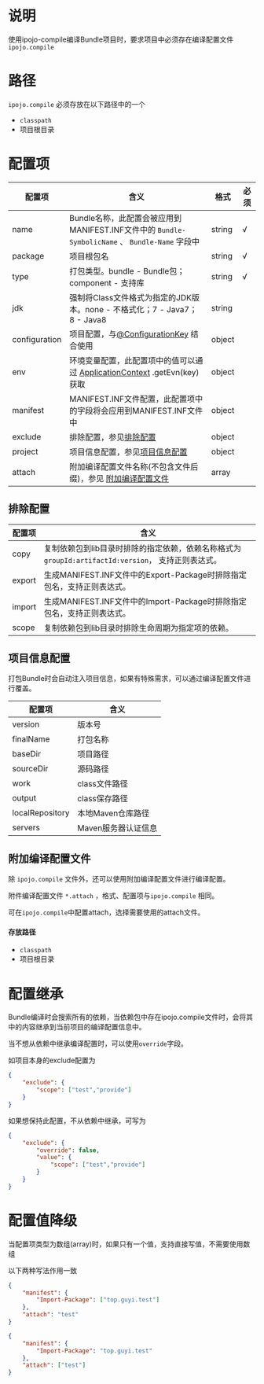 # 说明

使用ipojo-compile编译Bundle项目时，要求项目中必须存在编译配置文件 <code>ipojo.compile</code>

# 路径

<code>ipojo.compile</code> 必须存放在以下路径中的一个

* <code>classpath</code>
* 项目根目录

# 配置项

| 配置项 | 含义 | 格式 |必须 |
| ---- | ---- | ---- | ----|
| name | Bundle名称，此配置会被应用到MANIFEST.INF文件中的 <code>Bundle-SymbolicName</code> 、 <code>Bundle-Name</code> 字段中|string |√|
| package | 项目根包名 |string|√|
| type |打包类型。bundle - Bundle包；component - 支持库 |string|√|
| jdk |强制将Class文件格式为指定的JDK版本。none - 不格式化；7 - Java7； 8 - Java8|string|
| configuration |项目配置，与[@ConfigurationKey](https://github.com/guyi-maple/ipojo/blob/master/src/main/java/top/guyi/iot/ipojo/application/osgi/configuration/annotation/ConfigurationKey.java) 结合使用|object|
| env |环境变量配置，此配置项中的值可以通过 [ApplicationContext](https://github.com/guyi-maple/ipojo/blob/master/src/main/java/top/guyi/iot/ipojo/application/ApplicationContext.java) .getEvn(key) 获取|object|
| manifest | MANIFEST.INF文件配置，此配置项中的字段将会应用到MANIFEST.INF文件中|object|
| exclude | 排除配置，参见[排除配置](#排除配置)|object|
| project | 项目信息配置，参见[项目信息配置](#项目信息配置)|object|
| attach|附加编译配置文件名称(不包含文件后缀)，参见 [附加编译配置文件](#附加编译配置文件)|array|

## 排除配置

| 配置项 | 含义|
|----|----|
|copy|复制依赖包到lib目录时排除的指定依赖，依赖名称格式为 <code>groupId:artifactId:version</code>， 支持正则表达式。|
|export|生成MANIFEST.INF文件中的Export-Package时排除指定包名，支持正则表达式。|
|import|生成MANIFEST.INF文件中的Import-Package时排除指定包名，支持正则表达式。|
|scope|复制依赖包到lib目录时排除生命周期为指定项的依赖。|

## 项目信息配置

打包Bundle时会自动注入项目信息，如果有特殊需求，可以通过编译配置文件进行覆盖。

| 配置项 | 含义|
|----|----|
| version | 版本号|
| finalName | 打包名称|
| baseDir | 项目路径 |
| sourceDir | 源码路径 |
| work | class文件路径|
| output | class保存路径|
|localRepository| 本地Maven仓库路径|
|servers|Maven服务器认证信息|

## 附加编译配置文件

除 <code>ipojo.compile</code> 文件外，还可以使用附加编译配置文件进行编译配置。

附件编译配置文件 <code>*.attach</code> ，格式、配置项与<code>ipojo.compile</code> 相同。

可在<code>ipojo.compile</code>中配置attach，选择需要使用的attach文件。

#### 存放路径

* <code>classpath</code>
* 项目根目录

# 配置继承

Bundle编译时会搜索所有的依赖，当依赖包中存在ipojo.compile文件时，会将其中的内容继承到当前项目的编译配置信息中。

当不想从依赖中继承编译配置时，可以使用<code>override</code>字段。

如项目本身的exclude配置为

``` json
{
    "exclude": {
        "scope": ["test","provide"]
    }
}
```

如果想保持此配置，不从依赖中继承，可写为

``` json
{
    "exclude": {
        "override": false,
        "value": {
            "scope": ["test","provide"]
        }
    }
}
```

# 配置值降级

当配置项类型为数组(array)时，如果只有一个值，支持直接写值，不需要使用数组

以下两种写法作用一致

``` json
{
    "manifest": {
        "Import-Package": ["top.guyi.test"]
    },
    "attach": "test"
}
```

``` json
{
    "manifest": {
        "Import-Package": "top.guyi.test"
    },
    "attach": ["test"]
}
```
